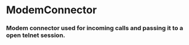 # ModemConnector

### Modem connector used for incoming calls and passing it to a open telnet session.

